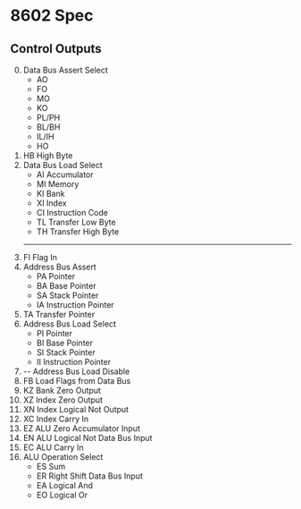 # 8602 Spec

## Control Outputs
00. Data Bus Assert Select
	- AO
	- FO
	- MO
	- KO
	- PL/PH
	- BL/BH
	- IL/IH
	- HO
03. HB High Byte
04. Data Bus Load Select
	- AI Accumulator
	- MI Memory
	- KI Bank
	- XI Index
	- CI Instruction Code
	- TL Transfer Low Byte
	- TH Transfer High Byte
	- --
07. FI Flag In
08. Address Bus Assert
	- PA Pointer
	- BA Base Pointer
	- SA Stack Pointer
	- IA Instruction Pointer
10. TA Transfer Pointer
11. Address Bus Load Select
	- PI Pointer
	- BI Base Pointer
	- SI Stack Pointer
	- II Instruction Pointer
13. -- Address Bus Load Disable
14. FB Load Flags from Data Bus
15. KZ Bank Zero Output
16. XZ Index Zero Output
17. XN Index Logical Not Output
18. XC Index Carry In
19. EZ ALU Zero Accumulator Input
20. EN ALU Logical Not Data Bus Input
21. EC ALU Carry In
22. ALU Operation Select
	- ES Sum
	- ER Right Shift Data Bus Input
	- EA Logical And
	- EO Logical Or